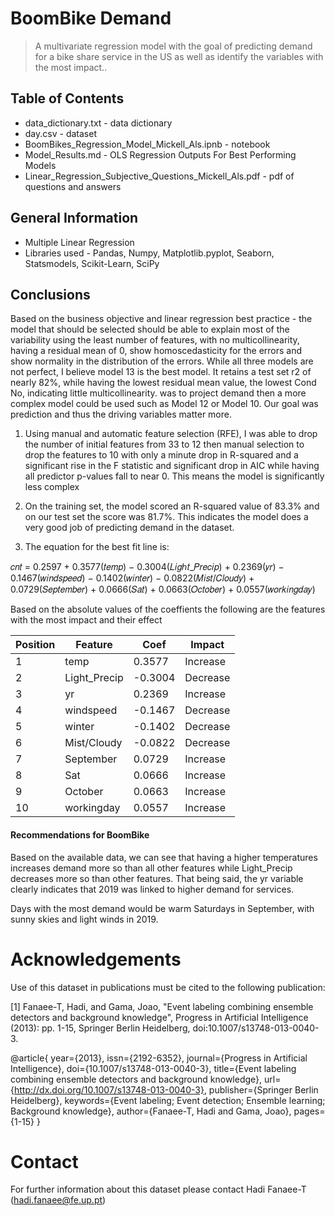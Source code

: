 # BoomBike Demand
> A multivariate regression model with the goal of predicting demand for a bike share service in the US as well as identify the variables with the most impact.. 

## Table of Contents
* data_dictionary.txt - data dictionary
* day.csv - dataset
* BoomBikes_Regression_Model_Mickell_Als.ipnb - notebook
* Model_Results.md - OLS Regression Outputs For Best Performing Models
* Linear_Regression_Subjective_Questions_Mickell_Als.pdf - pdf of questions and answers

## General Information
* Multiple Linear Regression
* Libraries used - Pandas, Numpy, Matplotlib.pyplot, Seaborn, Statsmodels, Scikit-Learn, SciPy

## Conclusions
 Based on the business objective and linear regression best practice - the model that should be selected should be able to explain most of the variability using the least number of features, with no multicollinearity, having a residual mean of 0, show homoscedasticity for the errors and show normality in the distribution of the errors. While all three models are not perfect, I believe model 13 is the best model. It retains a test set r2 of nearly 82%, while having the lowest residual mean value, the lowest Cond No, indicating little multicollinearity. was to project demand then a more complex model could be used such as Model 12 or Model 10. Our goal was prediction and thus the driving variables matter more.

1) Using manual and automatic feature selection (RFE), I was able to drop the number of initial features from 33 to 12 then manual selection to drop the features to 10 with only a minute drop in R-squared and a significant rise in the F statistic and significant drop in AIC while having all predictor p-values fall to near 0. This means the model is significantly less complex

2) On the training set, the model scored an R-squared value of 83.3% and on our test set the score was 81.7%. This indicates the model does a very good job of predicting demand in the dataset.

3) The equation for the best fit line is:

𝑐𝑛𝑡 = 0.2597 + 0.3577(𝑡𝑒𝑚𝑝) − 0.3004(𝐿𝑖𝑔ℎ𝑡_𝑃𝑟𝑒𝑐𝑖𝑝) + 0.2369(𝑦𝑟) − 0.1467(𝑤𝑖𝑛𝑑𝑠𝑝𝑒𝑒𝑑)  − 0.1402(𝑤𝑖𝑛𝑡𝑒𝑟) − 0.0822(𝑀𝑖𝑠𝑡/𝐶𝑙𝑜𝑢𝑑𝑦) + 0.0729(𝑆𝑒𝑝𝑡𝑒𝑚𝑏𝑒𝑟) + 0.0666(𝑆𝑎𝑡) + 0.0663(𝑂𝑐𝑡𝑜𝑏𝑒𝑟) + 0.0557(𝑤𝑜𝑟𝑘𝑖𝑛𝑔𝑑𝑎𝑦)

Based on the absolute values of the coeffients the following are the features with the most impact and their effect

|Position|Feature      | Coef   | Impact  |
|--------|-------------|--------|---------|
|   1    | temp        |  0.3577| Increase|
|   2    | Light_Precip| -0.3004| Decrease|
|   3    | yr          |  0.2369| Increase|
|   4    | windspeed   | -0.1467| Decrease|
|   5    | winter      | -0.1402| Decrease|
|   6    | Mist/Cloudy | -0.0822| Decrease|
|   7    | September   |  0.0729| Increase|
|   8    | Sat         |  0.0666| Increase|
|   9    | October     |  0.0663| Increase|
|   10   | workingday  |  0.0557| Increase|

#### Recommendations for BoomBike
Based on the available data, we can see that having a higher temperatures increases demand more so than all other features while Light_Precip decreases more so than other features. That being said, the yr variable clearly indicates that 2019 was linked to higher demand for services.

Days with the most demand would be warm Saturdays in September, with sunny skies and light winds in 2019.

# Acknowledgements

Use of this dataset in publications must be cited to the following publication:

[1] Fanaee-T, Hadi, and Gama, Joao, "Event labeling combining ensemble detectors and background knowledge", Progress in Artificial Intelligence (2013): pp. 1-15, Springer Berlin Heidelberg, doi:10.1007/s13748-013-0040-3.

@article{
	year={2013},
	issn={2192-6352},
	journal={Progress in Artificial Intelligence},
	doi={10.1007/s13748-013-0040-3},
	title={Event labeling combining ensemble detectors and background knowledge},
	url={http://dx.doi.org/10.1007/s13748-013-0040-3},
	publisher={Springer Berlin Heidelberg},
	keywords={Event labeling; Event detection; Ensemble learning; Background knowledge},
	author={Fanaee-T, Hadi and Gama, Joao},
	pages={1-15}
}


Contact
=========================================
	
For further information about this dataset please contact Hadi Fanaee-T (hadi.fanaee@fe.up.pt)